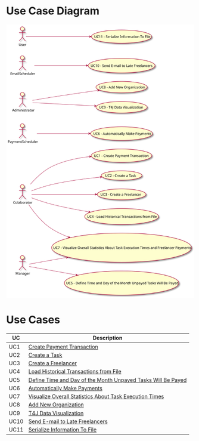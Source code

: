 # Use Case Diagram

![DUC](DUC.svg)

# Use Cases

| UC   | Description |
|------|-------------|
| UC1  | [Create Payment Transaction](../UC_FOLDER/UCXX.md) |
| UC2  | [Create a Task](../UC_FOLDER/UCXX.md) |
| UC3  | [Create a Freelancer](../UC_FOLDER/UCXX.md) |
| UC4  | [Load Historical Transactions from File](../UC_FOLDER/UCXX.md) |
| UC5  | [Define Time and Day of the Month Unpayed Tasks Will Be Payed](../UC_FOLDER/UCXX.md) |
| UC6  | [Automatically Make Payments](../UC_06/UC06.md) |
| UC7  | [Visualize Overall Statistics About Task Execution Times](../UC_FOLDER/UCXX.md) |
| UC8  | [Add New Organization](../UC_08/UC08.md) |
| UC9  | [T4J Data Visualization](../UC_FOLDER/UCXX.md) |
| UC10 | [Send E-mail to Late Freelancers](../UC_FOLDER/UCXX.md) |
| UC11 | [Serialize Information To File](../UC_FOLDER/UCXX.md) |